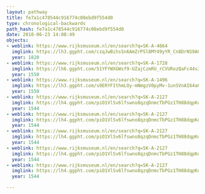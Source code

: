 ```yaml
---
layout: pathway
title: fe7a1c478544c916774c08ebd9f554d0
type: chronological-backwards
path_hash: fe7a1c478544c916774c08ebd9f554d0
date: 2018-06-23 14:08:49
objects:
- weblink: https://www.rijksmuseum.nl/en/search?q=SK-A-4664
  imglink: https://lh3.ggpht.com/czqJwBihsSn6AmZrPSl8MY49yYR_Cn8DrNS9AQUhSE7cpxSZ3jSzyx9QVYsjIY4TdbszkAGbDcbw9oq6paZQOCeQAaw8=s200
  year: 1820
- weblink: https://www.rijksmuseum.nl/en/search?q=SK-A-1728
  imglink: https://lh6.ggpht.com/51YFYWXGWsf9-UZajCzmRU_rCVURozQaFc44s3pgGC1A4Vv7I0NV-z5zUH7KeWqtktgNrH-ST9cTPDLOTZcBKx6Y3RQ=s200
  year: 1550
- weblink: https://www.rijksmuseum.nl/en/search?q=SK-A-1496
  imglink: https://lh3.ggpht.com/s0ERYFIthmLOy-mNmgzV0pyMv-1unSVnAI64aGFartZesTk9w2syKysbD4SE_8jAMF2P0MqCPpq4AdhXz71suG4rVQ=s200
  year: 1550
- weblink: https://www.rijksmuseum.nl/en/search?q=SK-A-2127
  imglink: https://lh4.ggpht.com/piO1VlSv6lfswno8qzqDnmcTbPGz1TH88dqpKosRyNIwMhvMfRLmWqQe4Nfq8cWtoUVBHSLOqPfSO1oLrOnnNqlwClk=s200
  year: 1544
- weblink: https://www.rijksmuseum.nl/en/search?q=SK-A-2127
  imglink: https://lh4.ggpht.com/piO1VlSv6lfswno8qzqDnmcTbPGz1TH88dqpKosRyNIwMhvMfRLmWqQe4Nfq8cWtoUVBHSLOqPfSO1oLrOnnNqlwClk=s200
  year: 1544
- weblink: https://www.rijksmuseum.nl/en/search?q=SK-A-2127
  imglink: https://lh4.ggpht.com/piO1VlSv6lfswno8qzqDnmcTbPGz1TH88dqpKosRyNIwMhvMfRLmWqQe4Nfq8cWtoUVBHSLOqPfSO1oLrOnnNqlwClk=s200
  year: 1544
- weblink: https://www.rijksmuseum.nl/en/search?q=SK-A-2127
  imglink: https://lh4.ggpht.com/piO1VlSv6lfswno8qzqDnmcTbPGz1TH88dqpKosRyNIwMhvMfRLmWqQe4Nfq8cWtoUVBHSLOqPfSO1oLrOnnNqlwClk=s200
  year: 1544
- weblink: https://www.rijksmuseum.nl/en/search?q=SK-A-2127
  imglink: https://lh4.ggpht.com/piO1VlSv6lfswno8qzqDnmcTbPGz1TH88dqpKosRyNIwMhvMfRLmWqQe4Nfq8cWtoUVBHSLOqPfSO1oLrOnnNqlwClk=s200
  year: 1544

---
```

